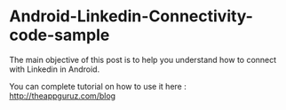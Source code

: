 Android-Linkedin-Connectivity-code-sample
=========================================

The main objective of this post is to help you understand how to connect with Linkedin in Android.

You can complete tutorial on how to use it here : http://theappguruz.com/blog
